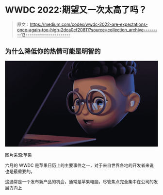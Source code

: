 # WWDC 2022:期望又一次太高了吗？

> 原文：<https://medium.com/codex/wwdc-2022-are-expectations-once-again-too-high-2dca0cf20811?source=collection_archive---------13----------------------->

## 为什么降低你的热情可能是明智的

![](img/e1ad2e84a3cbf212ac712b2badcdd783.png)

图片来源:苹果

六月的 WWDC 是苹果日历上的主要事件之一，对于来自世界各地的开发者来说也是最重要的。

这通常是一个发布新产品的机会，通常是苹果电脑，尽管焦点完全集中在公司的发展方向上